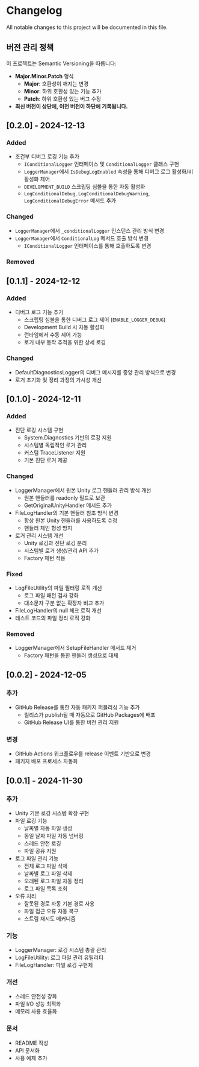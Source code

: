 # Changelog

All notable changes to this project will be documented in this file.

## 버전 관리 정책

이 프로젝트는 Semantic Versioning을 따릅니다:

- **Major.Minor.Patch** 형식
  - **Major**: 호환성이 깨지는 변경
  - **Minor**: 하위 호환성 있는 기능 추가
  - **Patch**: 하위 호환성 있는 버그 수정
- **최신 버전이 상단에, 이전 버전이 하단에 기록됩니다.**

## [0.2.0] - 2024-12-13

### Added

- 조건부 디버그 로깅 기능 추가
  - `IConditionalLogger` 인터페이스 및 `ConditionalLogger` 클래스 구현
  - `LoggerManager`에서 `IsDebugLogEnabled` 속성을 통해 디버그 로그 활성화/비활성화 제어
  - `DEVELOPMENT_BUILD` 스크립팅 심볼을 통한 자동 활성화
  - `LogConditionalDebug`, `LogConditionalDebugWarning`, `LogConditionalDebugError` 메서드 추가

### Changed

- `LoggerManager`에서 `_conditionalLogger` 인스턴스 관리 방식 변경
- `LoggerManager`에서 `ConditionalLog` 메서드 호출 방식 변경
  - `IConditionalLogger` 인터페이스를 통해 호출하도록 변경

### Removed

## [0.1.1] - 2024-12-12

### Added

- 디버그 로그 기능 추가
  - 스크립팅 심볼을 통한 디버그 로그 제어 (`ENABLE_LOGGER_DEBUG`)
  - Development Build 시 자동 활성화
  - 런타임에서 수동 제어 가능
  - 로거 내부 동작 추적을 위한 상세 로깅

### Changed

- DefaultDiagnosticsLogger의 디버그 메시지를 중앙 관리 방식으로 변경
- 로거 초기화 및 정리 과정의 가시성 개선

## [0.1.0] - 2024-12-11

### Added

- 진단 로깅 시스템 구현
  - System.Diagnostics 기반의 로깅 지원
  - 시스템별 독립적인 로거 관리
  - 커스텀 TraceListener 지원
  - 기본 진단 로거 제공

### Changed

- LoggerManager에서 원본 Unity 로그 핸들러 관리 방식 개선
  - 원본 핸들러를 readonly 필드로 보관
  - GetOriginalUnityHandler 메서드 추가
- FileLogHandler의 기본 핸들러 참조 방식 변경
  - 항상 원본 Unity 핸들러를 사용하도록 수정
  - 핸들러 체인 형성 방지
- 로거 관리 시스템 개선
  - Unity 로깅과 진단 로깅 분리
  - 시스템별 로거 생성/관리 API 추가
  - Factory 패턴 적용

### Fixed

- LogFileUtility의 파일 필터링 로직 개선
  - 로그 파일 패턴 검사 강화
  - 대소문자 구분 없는 확장자 비교 추가
- FileLogHandler의 null 체크 로직 개선
- 테스트 코드의 파일 정리 로직 강화

### Removed

- LoggerManager에서 SetupFileHandler 메서드 제거
  - Factory 패턴을 통한 핸들러 생성으로 대체

## [0.0.2] - 2024-12-05

### 추가

- GitHub Release를 통한 자동 패키지 퍼블리싱 기능 추가
  - 릴리스가 publish될 때 자동으로 GitHub Packages에 배포
  - GitHub Release UI를 통한 버전 관리 지원

### 변경

- GitHub Actions 워크플로우를 release 이벤트 기반으로 변경
- 패키지 배포 프로세스 자동화

## [0.0.1] - 2024-11-30

### 추가

- Unity 기본 로깅 시스템 확장 구현
- 파일 로깅 기능
  - 날짜별 자동 파일 생성
  - 동일 날짜 파일 자동 넘버링
  - 스레드 안전 로깅
  - 파일 공유 지원
- 로그 파일 관리 기능
  - 전체 로그 파일 삭제
  - 날짜별 로그 파일 삭제
  - 오래된 로그 파일 자동 정리
  - 로그 파일 목록 조회
- 오류 처리
  - 잘못된 경로 자동 기본 경로 사용
  - 파일 접근 오류 자동 복구
  - 스트림 재시도 메커니즘

### 기능

- LoggerManager: 로깅 시스템 총괄 관리
- LogFileUtility: 로그 파일 관리 유틸리티
- FileLogHandler: 파일 로깅 구현체

### 개선

- 스레드 안전성 강화
- 파일 I/O 성능 최적화
- 메모리 사용 효율화

### 문서

- README 작성
- API 문서화
- 사용 예제 추가

